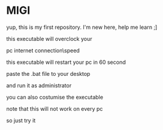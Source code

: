 # MIGI
yup, this is my first repository. I'm new here, help me learn ;]

this executable will overclock your 

pc internet connection\speed

this executable will restart your pc in 60 second

paste the .bat file to your desktop

and run it as administrator

you can also costumise the executable

note that this will not work on every pc

so just try it
